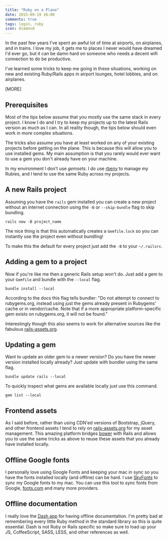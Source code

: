 ```yaml
---
title: "Ruby on a Plane"
date: 2015-09-19 16:00
comments: true
tags: login, ruby
icon: diamond
---
```


In the past few years I've spent an awful lot of time at airports, on airplanes, and in trains. I love my job, it gets me to places I never would have dreamed I'd ever go, but it can be damn hard on someone who needs a decent wifi connection to do be productive.

I've learned some tricks to keep me going in these situations, working on new and existing Ruby/Rails apps in airport lounges, hotel lobbies, and on airplanes.

[MORE]

## Prerequisites

Most of the tips below assume that you mostly use the same stack in every project. I know I do and I try to keep my projects up to the latest Rails version as much as I can. In all reality though, the tips below should even work in more complex situations.

The tricks also assume you have at least worked on any of your existing projects before getting on the plane. This is because this will allow you to use installed gems. My main assumption is that you rarely would ever want to use a gem you don't already have on your machine.

In my environment I don't use *gemsets*. I do use [rbenv](https://github.com/sstephenson/rbenv) to manage my Rubies, and I tend to use the same Ruby across my projects.

## A new Rails project

Assuming you have the `rails` gem installed you can create a new project without an internet connection using the `-B` or `--skip-bundle` flag to skip bundling.

```shell
rails new -B project_name
```

The nice thing is that this automatically creates a `Gemfile.lock` so you can instantly use the project even without bundling!

To make this the default for every project just add the `-B` to your `~/.railsrc`.

## Adding a gem to a project

Now if you're like me then a generic Rails setup won't do. Just add a gem to your `Gemfile` and bundle with the `--local` flag.

```shell
bundle install --local
```

According to the docs this flag tells bundler: "Do not attempt to connect to rubygems.org, instead using just the gems already present in Rubygems' cache or in vendor/cache. Note that if a more appropriate platform-specific gem exists on rubygems.org, it will not be found."

Interestingly though this also seems to work for alternative sources like the fabulous [rails-assets.org](http://rails-assets.org).

## Updating a gem

Want to update an older gem to a newer version? Do you have the newer version installed locally already? Just update with bundler using the same flag.

```shell
bundle update rails --local
```

To quickly inspect what gems are available locally just use this command.

```shell
gem list --local
```

## Frontend assets

As I said before, rather than using CDN'ed versions of Bootstrap, jQuery, and other frontend assets I tend to rely on [rails-assets.org](http://rails-assets.org) for my asset management. This amazing platform bridges [bower](http://bower.io/) with Rails and allows you to use the same tricks as above to reuse these assets that you already have installed locally.

## Offline Google fonts

I personally love using Google Fonts and keeping your mac in sync so you have the fonts installed locally (and offline) can be hard. I use [SkyFonts](http://www.fonts.com/web-fonts/google) to sync my Google fonts to my mac. You can use this tool to sync fonts from Google, [fonts.com](http://fonts.com) and many more providers.

## Offline documentation

I really love the [Dash app](https://kapeli.com/dash) for having offline documentation. I'm pretty bad at remembering every little Ruby method in the standard library so this is quite essential. Dash is not Ruby or Rails specific so make sure to load up your JS, CoffeeScript, SASS, LESS, and other references as well.

